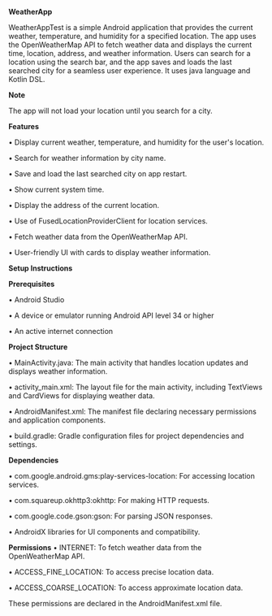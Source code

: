 **WeatherApp**

WeatherAppTest is a simple Android application that provides the current weather, temperature, and humidity for a specified location. The app uses the OpenWeatherMap API to fetch weather data and displays the current time, location, address, and weather information. Users can search for a location using the search bar, and the app saves and loads the last searched city for a seamless user experience. It uses java language and Kotlin DSL.


**Note**

The app will not load your location until you search for a city.


**Features**

•	Display current weather, temperature, and humidity for the user's location.

•	Search for weather information by city name.

•	Save and load the last searched city on app restart.

•	Show current system time.

•	Display the address of the current location.

•	Use of FusedLocationProviderClient for location services.

•	Fetch weather data from the OpenWeatherMap API.

•	User-friendly UI with cards to display weather information.


**Setup Instructions**

**Prerequisites**

•	Android Studio

•	A device or emulator running Android API level 34 or higher

•	An active internet connection


**Project Structure**

•	MainActivity.java: The main activity that handles location updates and displays weather information.

•	activity_main.xml: The layout file for the main activity, including TextViews and CardViews for displaying weather data.

•	AndroidManifest.xml: The manifest file declaring necessary permissions and application components.

•	build.gradle: Gradle configuration files for project dependencies and settings.


**Dependencies**

•	com.google.android.gms:play-services-location: For accessing location services.

•	com.squareup.okhttp3:okhttp: For making HTTP requests.

•	com.google.code.gson:gson: For parsing JSON responses.

•	AndroidX libraries for UI components and compatibility.


**Permissions**
•	INTERNET: To fetch weather data from the OpenWeatherMap API.

•	ACCESS_FINE_LOCATION: To access precise location data.

•	ACCESS_COARSE_LOCATION: To access approximate location data.

These permissions are declared in the AndroidManifest.xml file.
